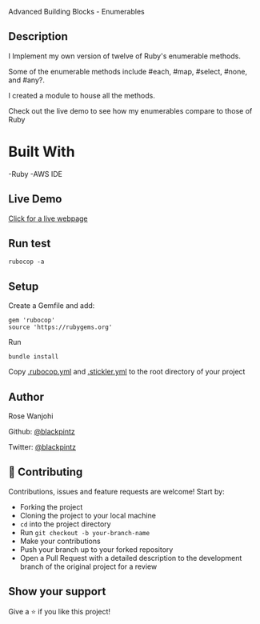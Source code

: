 Advanced Building Blocks - Enumerables

## Description

I Implement my own version of twelve of Ruby's enumerable methods. 

Some of the enumerable methods include #each, #map, #select, #none, and #any?.

I created a module to  house all the methods.

Check out the live demo to see how my enumerables compare to those of Ruby

# Built With

-Ruby
-AWS IDE

## Live Demo

[Click for a live webpage](https://repl.it/@blackpintz/EverlastingQuarrelsomeModes)

## Run test

```
rubocop -a
```
## Setup 

Create a Gemfile and add:

```
gem 'rubocop'
source 'https://rubygems.org'
```
Run

```
bundle install
```
Copy [.rubocop.yml](https://github.com/microverseinc/linters-config/blob/master/ruby/.rubocop.yml)
and [.stickler.yml](https://github.com/microverseinc/linters-config/blob/master/ruby/.stickler.yml) to the root directory of your project

## Author

Rose Wanjohi

Github: [@blackpintz](https://github.com/blackpintz)

Twitter: [@blackpintz](https://twitter.com/blackpintz)


## 🤝 Contributing

Contributions, issues and feature requests are welcome! Start by:

- Forking the project
- Cloning the project to your local machine
- `cd` into the project directory
- Run `git checkout -b your-branch-name`
- Make your contributions
- Push your branch up to your forked repository
- Open a Pull Request with a detailed description to the development branch of the original project for a review

## Show your support

Give a ⭐️ if you like this project!